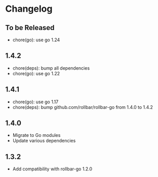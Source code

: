 # Changelog

## To be Released

* chore(go): use go 1.24

## 1.4.2

* chore(deps): bump all dependencies
* chore(go): use go 1.22

## 1.4.1

* chore(go): use go 1.17
* chore(deps): bump github.com/rollbar/rollbar-go from 1.4.0 to 1.4.2

## 1.4.0

* Migrate to Go modules
* Update various dependencies

## 1.3.2

* Add compatibility with rollbar-go 1.2.0
